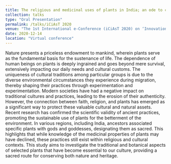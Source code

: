 ```yaml
---
title: The religious and medicinal uses of plants in India; an ode to conservation
collection: talks
type: "Oral Presentation"
permalink: /talks/iCiAsT 2020
venue: "The 1st International e-Conference (iCiAsT 2020) on ‘Innovation Approaches in Agriculture, Applied Sciences and Technologies’ under the theme of Importance of Biodiversity and Bioresources in the Post COVID Era’19th"
date: 2020-12-14
location: "Virtual conference"
---
```




Nature presents a priceless endowment to mankind, wherein plants serve as the fundamental basis for the sustenance of life. The dependence of human beings on plants is deeply ingrained and goes beyond mere survival, extensively impacting our daily needs and cultural customs. The uniqueness of cultural traditions among particular groups is due to the diverse environmental circumstances they experience during migration, thereby shaping their practices through experimentation and experimentation. Modern societies have had a negative impact on traditional cultures and practices, leading to the erosion of their authenticity. However, the connection between faith, religion, and plants has emerged as a significant way to protect these valuable cultural and natural assets. Recent research has confirmed the scientific validity of ancient practices, promoting the sustainable use of plants for the betterment of the environment. In various regions, including India, ancestors associated specific plants with gods and goddesses, designating them as sacred. This highlights that while knowledge of the medicinal properties of plants may have declined, these practices still exist within religious and cultural contexts. This study aims to investigate the traditional and botanical aspects of selected plants that have become essential to our culture, providing a sacred route for conserving both nature and heritage.

